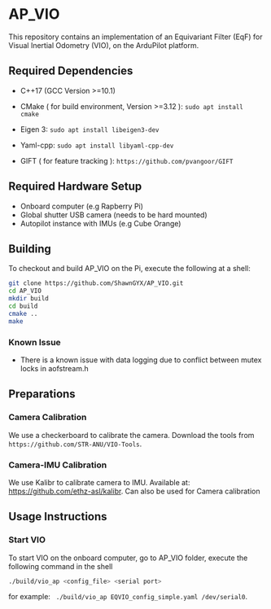 # AP_VIO

This repository contains an implementation of an Equivariant Filter (EqF) for Visual Inertial Odometry (VIO), on the ArduPilot platform.

## Required Dependencies

- C++17 (GCC Version >=10.1)
- CMake ( for build environment, Version >=3.12 ): ```sudo apt install cmake```

- Eigen 3: ```sudo apt install libeigen3-dev```

- Yaml-cpp: ```sudo apt install libyaml-cpp-dev```

- GIFT ( for feature tracking ): ```https://github.com/pvangoor/GIFT```

## Required Hardware Setup

- Onboard computer (e.g Rapberry Pi)
- Global shutter USB camera (needs to be hard mounted)
- Autopilot instance with IMUs (e.g Cube Orange)

## Building

To checkout and build AP_VIO on the Pi, execute the following at a shell:

```bash
git clone https://github.com/ShawnGYX/AP_VIO.git
cd AP_VIO
mkdir build
cd build
cmake ..
make 
```

### Known Issue

- There is a known issue with data logging due to conflict between mutex locks in aofstream.h

## Preparations

### Camera Calibration 
We use a checkerboard to calibrate the camera. Download the tools from ```https://github.com/STR-ANU/VIO-Tools```.

### Camera-IMU Calibration
We use Kalibr to calibrate camera to IMU. Available at: https://github.com/ethz-asl/kalibr. Can also be used for Camera calibration

## Usage Instructions

### Start VIO

To start VIO on the onboard computer, go to AP_VIO folder, execute the following command in the shell

```bash
./build/vio_ap <config_file> <serial port>
```

for example: ``` ./build/vio_ap EQVIO_config_simple.yaml /dev/serial0```.


